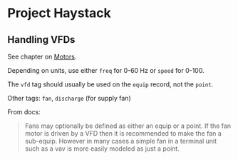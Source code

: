 # Project Haystack

## Handling VFDs

See chapter on [Motors](https://project-haystack.org/doc/docHaystack/Motors).

Depending on units, use either `freq` for 0-60 Hz or `speed` for 0-100.

The `vfd` tag should usually be used on the `equip` record, not the
`point`.

Other tags: `fan`, `discharge` (for supply fan)

From docs:

> Fans may optionally be defined as either an equip or a point. If the
> fan motor is driven by a VFD then it is recommended to make the fan a
> sub-equip. However in many cases a simple fan in a terminal unit such
> as a vav is more easily modeled as just a point.
